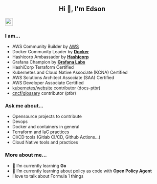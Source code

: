 <h2 align="center">Hi 👋, I'm Edson</h2>

<p><a href="https://www.linkedin.com/in/edsoncelio/"><img src="https://img.shields.io/badge/linkedin-%230077B5.svg?&style=for-the-badge&logo=linkedin&logoColor=white" height=25></a> 

### I am...
* AWS Community Builder by [AWS](https://aws.amazon.com/pt/developer/community/community-builders/)
* Docker Community Leader by **[Docker](https://events.docker.com/u/mc3fb2/#/about)**
* Hashicorp Ambassador by **[Hashicorp](https://www.hashicorp.com/)**
* Grafana Champion by **[Grafana Labs](https://grafana.com/community/champions/)**
* HashiCorp Terraform Certified
* Kubernetes and Cloud Native Associate (KCNA) Certified
* AWS Solutions Architect Associate (SAA) Certified
* AWS Developer Associate Certified
* [kubernetes/website](https://kubernetes.io/pt-br/) contributor (docs-ptbr)
* [cncf/glossary](https://github.com/cncf/glossary) contributor (ptbr)


### Ask me about...
* Opensource projects to contribute 
* Devops
* Docker and containers in general
* Terraform and IaC practices
* CI/CD tools (Gitlab CI/CD, Github Actions...) 
* Cloud Native tools and practices
  
### More about me...
* 🌱  I’m currently learning **Go**
* 🌱  I’m currently learning about policy as code with **Open Policy Agent**
* I love to talk about Formula 1 things
